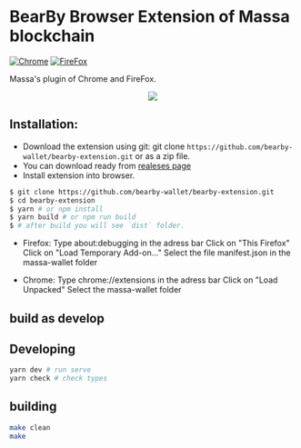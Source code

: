 # BearBy Browser Extension of Massa blockchain

[![Chrome](https://img.shields.io/chrome-web-store/v/papngmkmknnmfhabbckobgfpihpdgplk)](https://chrome.google.com/webstore/detail/bearby/papngmkmknnmfhabbckobgfpihpdgplk?utm_source=chrome-ntp-icon)
[![FireFox](https://img.shields.io/amo/v/bearby)](https://addons.mozilla.org/en-GB/firefox/addon/bearby/)

Massa's plugin of Chrome and FireFox.

<p align="center" style="border-radius: 16px;">
  <a href="https://beabry.io"><img style="max-width: 100%;" src="https://github.com/bearby-wallet/bearby-extension/blob/master/preview.png"></a>
</p>

## Installation:

- Download the extension using git: git clone `https://github.com/bearby-wallet/bearby-extension.git` or as a zip file.
- You can download ready from [realeses page](https://github.com/bearby-wallet/bearby-extension/releases)
- Install extension into browser.

```bash
$ git clone https://github.com/bearby-wallet/bearby-extension.git
$ cd bearby-extension
$ yarn # or npm install
$ yarn build # or npm run build
$ # after build you will see `dist` folder.
```

- Firefox:
  Type about:debugging in the adress bar
  Click on "This Firefox"
  Click on "Load Temporary Add-on..."
  Select the file manifest.json in the massa-wallet folder

- Chrome:
  Type chrome://extensions in the adress bar
  Click on "Load Unpacked"
  Select the massa-wallet folder

## build as develop

## Developing

```bash
yarn dev # run serve
yarn check # check types
```

## building

```bash
make clean
make
```

